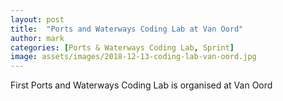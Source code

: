 ```yaml
---
layout: post
title:  "Ports and Waterways Coding Lab at Van Oord"
author: mark
categories: [Ports & Waterways Coding Lab, Sprint]
image: assets/images/2018-12-13-coding-lab-van-oord.jpg 
---
```

First Ports and Waterways Coding Lab is organised at Van Oord